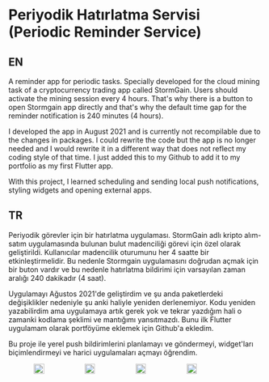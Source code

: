 # Periyodik Hatırlatma Servisi (Periodic Reminder Service)

## EN

A reminder app for periodic tasks. Specially developed for the cloud mining task of a cryptocurrency trading app called StormGain. Users should activate the mining session every 4 hours. That's why there is a button to open Stormgain app directly and that's why the default time gap for the reminder notification is 240 minutes (4 hours).

I developed the app in August 2021 and is currently not recompilable due to the changes in packages. I could rewrite the code but the app is no longer needed and I would rewrite it in a different way that does not reflect my coding style of that time. I just added this to my Github to add it to my portfolio as my first Flutter app.

With this project, I learned scheduling and sending local push notifications, styling widgets and opening external apps.

## TR

Periyodik görevler için bir hatırlatma uygulaması. StormGain adlı kripto alım-satım uygulamasında bulunan bulut madenciliği görevi için özel olarak geliştirildi. Kullanıcılar madencilik oturumunu her 4 saatte bir etkinleştirmelidir. Bu nedenle Stormgain uygulamasını doğrudan açmak için bir buton vardır ve bu nedenle hatırlatma bildirimi için varsayılan zaman aralığı 240 dakikadır (4 saat).

Uygulamayı Ağustos 2021'de geliştirdim ve şu anda paketlerdeki değişiklikler nedeniyle şu anki haliyle yeniden derlenemiyor. Kodu yeniden yazabilirdim ama uygulamaya artık gerek yok ve tekrar yazdığım hali o zamanki kodlama şeklimi ve mantığımı yansıtmazdı. Bunu ilk Flutter uygulamam olarak portföyüme eklemek için Github'a ekledim.

Bu proje ile yerel push bildirimlerini planlamayı ve göndermeyi, widget'ları biçimlendirmeyi ve harici uygulamaları açmayı öğrendim.

<div style="display:flex; flex-direction: row; justify-content: center; align-items: center">
  <img src="https://github.com/user-attachments/assets/9daca1c9-8a06-4174-847d-628bbb16ff3b" alt="" style="width: 20%;">
  <img src="https://github.com/user-attachments/assets/a19391f1-1dea-4e1e-b720-bf25d3f86730" alt="" style="width: 20%;">
  <img src="https://github.com/user-attachments/assets/575c5ffa-1ca8-4f62-8a13-f0bb3b1b8ea0" alt="" style="width: 20%;">
  <img src="https://github.com/user-attachments/assets/b0acc660-d765-40de-b6ce-67897897f460" alt="" style="width: 20%;">
</div>

